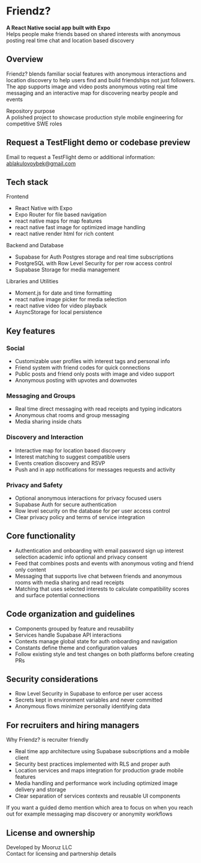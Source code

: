 # Friendz?

**A React Native social app built with Expo**  
Helps people make friends based on shared interests with anonymous posting real time chat and location based discovery

## Overview

Friendz? blends familiar social features with anonymous interactions and location discovery to help users find and build friendships not just followers. The app supports image and video posts anonymous voting real time messaging and an interactive map for discovering nearby people and events

Repository purpose  
A polished project to showcase production style mobile engineering for competitive SWE roles


## Request a TestFlight demo or codebase preview 

Email to request a TestFlight demo or additional information: ablakulovoybek@gmail.com 


## Tech stack

Frontend
* React Native with Expo
* Expo Router for file based navigation
* react native maps for map features
* react native fast image for optimized image handling
* react native render html for rich content

Backend and Database
* Supabase for Auth Postgres storage and real time subscriptions
* PostgreSQL with Row Level Security for per row access control
* Supabase Storage for media management

Libraries and Utilities
* Moment.js for date and time formatting
* react native image picker for media selection
* react native video for video playback
* AsyncStorage for local persistence


## Key features

### Social
* Customizable user profiles with interest tags and personal info
* Friend system with friend codes for quick connections
* Public posts and friend only posts with image and video support
* Anonymous posting with upvotes and downvotes

### Messaging and Groups
* Real time direct messaging with read receipts and typing indicators
* Anonymous chat rooms and group messaging
* Media sharing inside chats

### Discovery and Interaction
* Interactive map for location based discovery
* Interest matching to suggest compatible users
* Events creation discovery and RSVP
* Push and in app notifications for messages requests and activity

### Privacy and Safety
* Optional anonymous interactions for privacy focused users
* Supabase Auth for secure authentication
* Row level security on the database for per user access control
* Clear privacy policy and terms of service integration


## Core functionality

* Authentication and onboarding with email password sign up interest selection academic info optional and privacy consent
* Feed that combines posts and events with anonymous voting and friend only content
* Messaging that supports live chat between friends and anonymous rooms with media sharing and read receipts
* Matching that uses selected interests to calculate compatibility scores and surface potential connections


## Code organization and guidelines

* Components grouped by feature and reusability
* Services handle Supabase API interactions
* Contexts manage global state for auth onboarding and navigation
* Constants define theme and configuration values
* Follow existing style and test changes on both platforms before creating PRs

## Security considerations

* Row Level Security in Supabase to enforce per user access
* Secrets kept in environment variables and never committed
* Anonymous flows minimize personally identifying data

## For recruiters and hiring managers

Why Friendz? is recruiter friendly
* Real time app architecture using Supabase subscriptions and a mobile client
* Security best practices implemented with RLS and proper auth
* Location services and maps integration for production grade mobile features
* Media handling and performance work including optimized image delivery and storage
* Clear separation of services contexts and reusable UI components

If you want a guided demo mention which area to focus on when you reach out for example messaging map discovery or anonymity workflows


## License and ownership

Developed by Mooruz LLC  
Contact for licensing and partnership details

